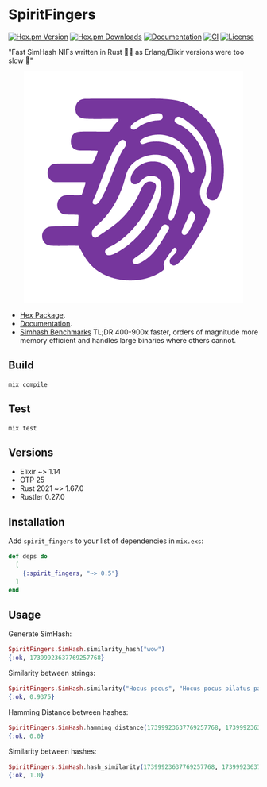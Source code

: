 # SpiritFingers

[![Hex.pm Version](https://img.shields.io/hexpm/v/spirit_fingers.svg)](https://hex.pm/packages/spirit_fingers)
[![Hex.pm Downloads](https://img.shields.io/hexpm/dt/spirit_fingers.svg)](https://hex.pm/packages/spirit_fingers)
[![Documentation](https://img.shields.io/badge/docs-hexpm-blue.svg)](https://hexdocs.pm/spirit_fingers)
[![CI](https://github.com/holsee/spirit_fingers/actions/workflows/ci.yml/badge.svg)](https://github.com/holsee/spirit_fingers/actions/workflows/ci.yml)
[![License](https://img.shields.io/hexpm/l/spirit_fingers.svg)](https://github.com/holsee/spirit_fingers/blob/master/LICENSE)

"Fast SimHash NIFs written in Rust 🐇💨 as Erlang/Elixir versions were too slow 🐢"

<p align="center">
  <img src="logo.png" alt="logo">
</p>

* [Hex Package](https://hex.pm/packages/spirit_fingers).
* [Documentation](https://hexdocs.pm/spirit_fingers).
* [Simhash Benchmarks](https://github.com/holsee/simhash_benchmarks) TL;DR 400-900x faster, orders of magnitude more memory efficient and handles large binaries where others cannot. 

## Build

```
mix compile
```

## Test

```
mix test
```

## Versions

* Elixir ~> 1.14
* OTP 25
* Rust 2021 ~> 1.67.0
* Rustler 0.27.0

## Installation

Add `spirit_fingers` to your list of dependencies in `mix.exs`:

```elixir
def deps do
  [
    {:spirit_fingers, "~> 0.5"}
  ]
end
```

## Usage

Generate SimHash:
``` elixir
SpiritFingers.SimHash.similarity_hash("wow")
{:ok, 17399923637769257768}
```

Similarity between strings:
``` elixir
SpiritFingers.SimHash.similarity("Hocus pocus", "Hocus pocus pilatus pas")
{:ok, 0.9375}
```

Hamming Distance between hashes:
``` elixir
SpiritFingers.SimHash.hamming_distance(17399923637769257768, 17399923637769257768)
{:ok, 0.0}
```

Similarity between hashes:
``` elixir
SpiritFingers.SimHash.hash_similarity(17399923637769257768, 17399923637769257768)
{:ok, 1.0}
```

